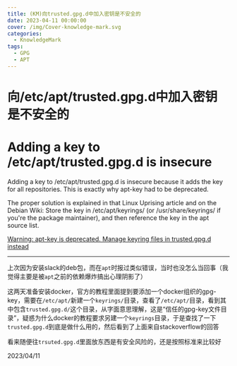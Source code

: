 ```yaml
---
title: (KM)向trusted.gpg.d中加入密钥是不安全的
date: 2023-04-11 00:00:00
cover: /img/Cover-knowledge-mark.svg
categories:
  - KnowledgeMark
tags:
  - GPG
  - APT
---
```


# 向/etc/apt/trusted.gpg.d中加入密钥是不安全的

# Adding a key to /etc/apt/trusted.gpg.d is insecure

Adding a key to /etc/apt/trusted.gpg.d is insecure because it adds the key for all repositories. This is exactly why apt-key had to be deprecated.

The proper solution is explained in that Linux Uprising article and on the Debian Wiki: Store the key in /etc/apt/keyrings/ (or /usr/share/keyrings/ if you're the package maintainer), and then reference the key in the apt source list.

[Warning: apt-key is deprecated. Manage keyring files in trusted.gpg.d instead](https://stackoverflow.com/questions/68992799/warning-apt-key-is-deprecated-manage-keyring-files-in-trusted-gpg-d-instead)

------------------------

上次因为安装slack的deb包，而在`apt`时报过类似错误，当时也没怎么当回事（我觉得主要是被`apt`之前的依赖爆炸搞出心理阴影了）

这两天准备安装docker，官方的教程里面提到要添加一个docker组织的gpg-key，需要在`/etc/apt/`新建一个`keyrings/`目录，查看了`/etc/apt/`目录，看到其中包含`trusted.gpg.d/`这个目录，从字面意思理解，这是“信任的gpg-key文件目录”，疑惑为什么docker的教程要求另建一个`keyrings`目录，于是查找了一下`trusted.gpg.d`到底是做什么用的，然后看到了上面来自stackoverflow的回答

看来随便往`trsuted.gpg.d`里面放东西是有安全风险的，还是按照标准来比较好

2023/04/11
